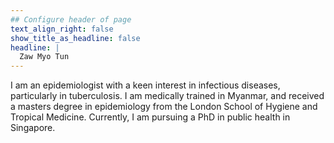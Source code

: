 ```yaml
---
## Configure header of page
text_align_right: false
show_title_as_headline: false
headline: |
  Zaw Myo Tun
---
```


<!-- this is a subheadline -->
I am an epidemiologist with a keen interest in infectious diseases, particularly in tuberculosis. I am medically trained in Myanmar, and received a masters degree in epidemiology from the London School of Hygiene and Tropical Medicine. Currently, I am pursuing a PhD in public health in Singapore.
